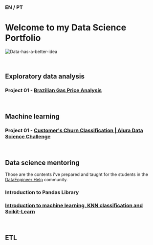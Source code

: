### EN / PT

# Welcome to my Data Science Portfolio
![Data-has-a-better-idea](https://github.com/lucas-mdsena/portfolio/assets/93884007/ac8e9249-bf94-40bc-8d89-ae09f97d671c)

<br>

## Exploratory data analysis
### Project 01 - [Brazilian Gas Price Analysis](https://github.com/lucas-mdsena/gas_price_analysis)

<br>

## Machine learning
### Project 01 - [Customer's Churn Classification | Alura Data Science Challenge](https://github.com/lucas-mdsena/churn_classification)

<br>

## Data science mentoring
Those are the contents i've prepared and taught for the students in the [DataEngineer Help](https://www.linkedin.com/company/dataengineerhelp/) community.
### Introduction to Pandas Library
### [Introduction to machine learning, KNN classification and Scikit-Learn](https://github.com/lucas-mdsena/lesson-intro-ml-knn/tree/main)

<br>

## ETL


